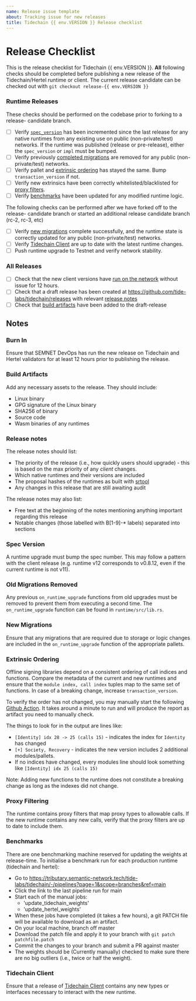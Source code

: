 ```yaml
---
name: Release issue template
about: Tracking issue for new releases
title: Tidechain {{ env.VERSION }} Release checklist
---
```


# Release Checklist

This is the release checklist for Tidechain {{ env.VERSION }}. **All** following
checks should be completed before publishing a new release of the
Tidechain/Hertel runtime or client. The current release candidate can be
checked out with `git checkout release-{{ env.VERSION }}`

### Runtime Releases

These checks should be performed on the codebase prior to forking to a release-
candidate branch.

- [ ] Verify [`spec_version`](#spec-version) has been incremented since the
      last release for any native runtimes from any existing use on public
      (non-private/test) networks. If the runtime was published (release or pre-release), either
      the `spec_version` or `impl` must be bumped.
- [ ] Verify previously [completed migrations](#old-migrations-removed) are
      removed for any public (non-private/test) networks.
- [ ] Verify pallet and [extrinsic ordering](#extrinsic-ordering) has stayed
      the same. Bump `transaction_version` if not.
- [ ] Verify new extrinsics have been correctly whitelisted/blacklisted for
      [proxy filters](#proxy-filtering).
- [ ] Verify [benchmarks](#benchmarks) have been updated for any modified
      runtime logic.

The following checks can be performed after we have forked off to the release-
candidate branch or started an additional release candidate branch (rc-2, rc-3, etc)

- [ ] Verify [new migrations](#new-migrations) complete successfully, and the
      runtime state is correctly updated for any public (non-private/test)
      networks.
- [ ] Verify [Tidechain Client](#tidechain-client) are up to date with the latest
      runtime changes.
- [ ] Push runtime upgrade to Testnet and verify network stability.

### All Releases

- [ ] Check that the new client versions have [run on the network](#burn-in)
      without issue for 12 hours.
- [ ] Check that a draft release has been created at
      https://github.com/tide-labs/tidechain/releases with relevant [release
      notes](#release-notes)
- [ ] Check that [build artifacts](#build-artifacts) have been added to the
      draft-release

## Notes

### Burn In

Ensure that SEMNET DevOps has run the new release on Tidechain and Hertel validators for at least 12 hours prior to publishing the release.

### Build Artifacts

Add any necessary assets to the release. They should include:

- Linux binary
- GPG signature of the Linux binary
- SHA256 of binary
- Source code
- Wasm binaries of any runtimes

### Release notes

The release notes should list:

- The priority of the release (i.e., how quickly users should upgrade) - this is
  based on the max priority of any _client_ changes.
- Which native runtimes and their versions are included
- The proposal hashes of the runtimes as built with
  [srtool](https://gitlab.com/chevdor/srtool)
- Any changes in this release that are still awaiting audit

The release notes may also list:

- Free text at the beginning of the notes mentioning anything important
  regarding this release
- Notable changes (those labelled with B[1-9]-\* labels) separated into sections

### Spec Version

A runtime upgrade must bump the spec number. This may follow a pattern with the
client release (e.g. runtime v12 corresponds to v0.8.12, even if the current
runtime is not v11).

### Old Migrations Removed

Any previous `on_runtime_upgrade` functions from old upgrades must be removed
to prevent them from executing a second time. The `on_runtime_upgrade` function
can be found in `runtime/src/lib.rs`.

### New Migrations

Ensure that any migrations that are required due to storage or logic changes
are included in the `on_runtime_upgrade` function of the appropriate pallets.

### Extrinsic Ordering

Offline signing libraries depend on a consistent ordering of call indices and
functions. Compare the metadata of the current and new runtimes and ensure that
the `module index, call index` tuples map to the same set of functions. In case
of a breaking change, increase `transaction_version`.

To verify the order has not changed, you may manually start the following [Github Action](https://github.com/tide-labs/tidechain/actions/workflows/extrinsic-ordering-check-from-bin.yml). It takes around a minute to run and will produce the report as artifact you need to manually check.

The things to look for in the output are lines like:

- `[Identity] idx 28 -> 25 (calls 15)` - indicates the index for `Identity` has changed
- `[+] Society, Recovery` - indicates the new version includes 2 additional modules/pallets.
- If no indices have changed, every modules line should look something like `[Identity] idx 25 (calls 15)`

Note: Adding new functions to the runtime does not constitute a breaking change
as long as the indexes did not change.

### Proxy Filtering

The runtime contains proxy filters that map proxy types to allowable calls. If
the new runtime contains any new calls, verify that the proxy filters are up to
date to include them.

### Benchmarks

There are one benchmarking machine reserved for updating the weights at
release-time. To initialise a benchmark run for each production runtime (tidechain and hertel):

- Go to https://tributary.semantic-network.tech/tide-labs/tidechain/-/pipelines?page=1&scope=branches&ref=main
- Click the link to the last pipeline run for main
- Start each of the manual jobs:
  - 'update_tidechain_weights'
  - 'update_hertel_weights'
- When these jobs have completed (it takes a few hours), a git PATCH file will
  be available to download as an artifact.
- On your local machine, branch off master
- Download the patch file and apply it to your branch with `git patch patchfile.patch`
- Commit the changes to your branch and submit a PR against master
- The weights should be (Currently manually) checked to make sure there are no
  big outliers (i.e., twice or half the weight).

### Tidechain Client

Ensure that a release of [Tidechain Client]() contains any new types or
interfaces necessary to interact with the new runtime.
